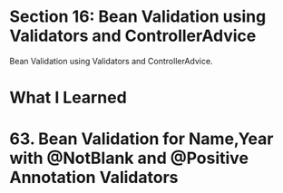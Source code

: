 # Section 16: Bean Validation using Validators and ControllerAdvice

Bean Validation using Validators and ControllerAdvice.

# What I Learned

# 63. Bean Validation for Name,Year with @NotBlank and @Positive Annotation Validators